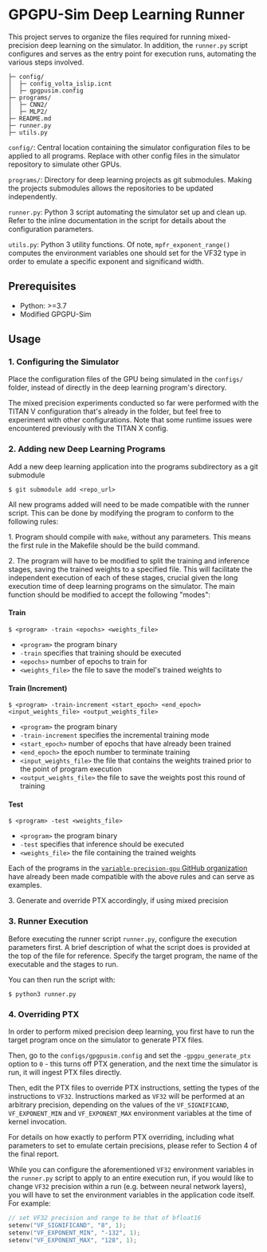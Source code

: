 # GPGPU-Sim Deep Learning Runner

This project serves to organize the files required for running mixed-precision deep learning on the simulator. In addition, the `runner.py` script configures and serves as the entry point for execution runs, automating the various steps involved.

```
├─ config/
│  ├─ config_volta_islip.icnt
│  ├─ gpgpusim.config
├─ programs/
│  ├─ CNN2/
│  ├─ MLP2/
├─ README.md
├─ runner.py
├─ utils.py
```

`config/`: Central location containing the simulator configuration files to be applied to all programs. Replace with other config files in the simulator repository to simulate other GPUs.

`programs/`: Directory for deep learning projects as git submodules. Making the projects submodules allows the repositories to be updated independently.

`runner.py`: Python 3 script automating the simulator set up and clean up. Refer to the inline documentation in the script for details about the configuration parameters.

`utils.py`: Python 3 utility functions. Of note, `mpfr_exponent_range()` computes the environment variables one should set for the VF32 type in order to emulate a specific exponent and significand width.

## Prerequisites
- Python:  >=3.7
- Modified GPGPU-Sim

## Usage

### 1. Configuring the Simulator
Place the configuration files of the GPU being simulated in the `configs/` folder, instead of directly in the deep learning program's directory.

The mixed precision experiments conducted so far were performed with the TITAN V configuration that's already in the folder, but feel free to experiment with other configurations. Note that some runtime issues were encountered previously with the TITAN X config.

### 2. Adding new Deep Learning Programs
Add a new deep learning application into the programs subdirectory as a git submodule

```console
$ git submodule add <repo_url>
```

All new programs added will need to be made compatible with the runner script. This can be done by modifying the program to conform to the following rules:

1\. Program should compile with `make`, without any parameters. This means the first rule in the Makefile should be the build command.

2\. The program will have to be modified to split the training and inference stages, saving the trained weights to a specified file. This will facilitate the independent execution of each of these stages, crucial given the long execution time of deep learning programs on the simulator. The main function should be modified to accept the following "modes":

#### Train
```console
$ <program> -train <epochs> <weights_file>
```
- `<program>` the program binary
- `-train` specifies that training should be executed
- `<epochs>` number of epochs to train for
- `<weights_file>` the file to save the model's trained weights to


#### Train (Increment)
```console
$ <program> -train-increment <start_epoch> <end_epoch> <input_weights_file> <output_weights_file>
```
- `<program>` the program binary
- `-train-increment` specifies the incremental training mode
- `<start_epoch>` number of epochs that have already been trained
- `<end_epoch>` the epoch number to terminate training
- `<input_weights_file>` the file that contains the weights trained prior to the point of program execution
- `<output_weights_file>` the file to save the weights post this round of training

#### Test
```console
$ <program> -test <weights_file>
```
- `<program>` the program binary
- `-test` specifies that inference should be executed
- `<weights_file>` the file containing the trained weights

Each of the programs in the [`variable-precision-gpu` GitHub organization](https://github.com/variable-precision-gpu) have already been made compatible with the above rules and can serve as examples.

3\. Generate and override PTX accordingly, if using mixed precision

### 3. Runner Execution
Before executing the runner script `runner.py`, configure the execution parameters first. A brief description of what the script does is provided at the top of the file for reference. Specify the target program, the name of the executable and the stages to run.

You can then run the script with:
```console
$ python3 runner.py
```

### 4. Overriding PTX
In order to perform mixed precision deep learning, you first have to run the target program once on the simulator to generate PTX files.

Then, go to the `configs/gpgpusim.config` and set the `-gpgpu_generate_ptx` option to `0` - this turns off PTX generation, and the next time the simulator is run, it will ingest PTX files directly.

Then, edit the PTX files to override PTX instructions, setting the types of the instructions to `VF32`. Instructions marked as `VF32` will be performed at an arbitrary precision, depending on the values of the `VF_SIGNIFICAND`, `VF_EXPONENT_MIN` and `VF_EXPONENT_MAX` environment variables at the time of kernel invocation.

For details on how exactly to perform PTX overriding, including what parameters to set to emulate certain precisions, please refer to Section 4 of the final report.

While you can configure the aforementioned `VF32` environment variables in the `runner.py` script to apply to an entire execution run, if you would like to change `VF32` precision within a run (e.g. between neural network layers), you will have to set the environment variables in the application code itself. For example:
```c++
// set VF32 precision and range to be that of bfloat16
setenv("VF_SIGNIFICAND", "8", 1);
setenv("VF_EXPONENT_MIN", "-132", 1);
setenv("VF_EXPONENT_MAX", "128", 1);
```